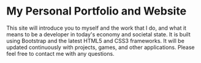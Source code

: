 # My Personal Portfolio and Website

This site will introduce you to myself and the work that I do, and what it means to be a developer in today's economy and societal state. It is built using Bootstrap and the latest HTML5 and CSS3 frameworks. It will be updated continuously with projects, games, and other applications. Please feel free to contact me with any questions.
